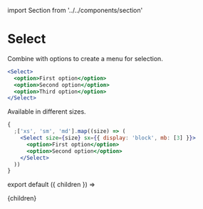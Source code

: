 import Section from '../../components/section'

# Select

Combine with options to create a menu for selection.

```jsx live
<Select>
  <option>First option</option>
  <option>Second option</option>
  <option>Third option</option>
</Select>
```

Available in different sizes.

```jsx live
{
  ;['xs', 'sm', 'md'].map((size) => (
    <Select size={size} sx={{ display: 'block', mb: [3] }}>
      <option>First option</option>
      <option>Second option</option>
    </Select>
  ))
}
```

export default ({ children }) => <Section name='select'>{children}</Section>

